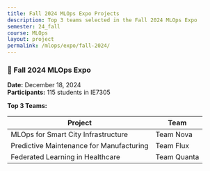 ```yaml
---
title: Fall 2024 MLOps Expo Projects
description: Top 3 teams selected in the Fall 2024 MLOps Expo
semester: 24_fall
course: MLOps
layout: project
permalink: /mlops/expo/fall-2024/
---
```


### 📅 Fall 2024 MLOps Expo  
**Date:** December 18, 2024  
**Participants:** 115 students in IE7305

**Top 3 Teams:**

| Project                                           | Team         |
|--------------------------------------------------|--------------|
| MLOps for Smart City Infrastructure              | Team Nova    |
| Predictive Maintenance for Manufacturing         | Team Flux    |
| Federated Learning in Healthcare                 | Team Quanta  |
